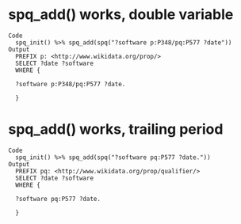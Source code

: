 # spq_add() works, double variable

    Code
      spq_init() %>% spq_add(spq("?software p:P348/pq:P577 ?date"))
    Output
      PREFIX p: <http://www.wikidata.org/prop/>
      SELECT ?date ?software
      WHERE {
      
      ?software p:P348/pq:P577 ?date.
      
      }
      

# spq_add() works, trailing period

    Code
      spq_init() %>% spq_add(spq("?software pq:P577 ?date."))
    Output
      PREFIX pq: <http://www.wikidata.org/prop/qualifier/>
      SELECT ?date ?software
      WHERE {
      
      ?software pq:P577 ?date.
      
      }
      

